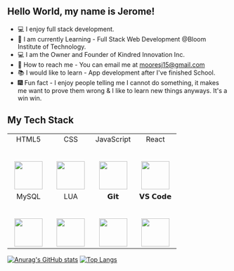 ## Hello World, my name is Jerome!

- :computer: I enjoy full stack development.
- :school: I am currently Learning -  Full Stack Web Development @Bloom Institute of Technology.
- :computer: I am the Owner and Founder of Kindred Innovation Inc.
- :e-mail: How to reach me - You can email me at mooresj15@gmail.com
- :books: I would like to learn - App development after I've finished School.
- :fireworks: Fun fact - I enjoy people telling me I cannot do something, it makes me want to prove them wrong & I like to learn new things anyways. It's a win win.

## My Tech Stack

<table>
  <tbody>
    <tr valign="top">
      <td width="25%" align="center">
        <span>HTML5</span><br><br><br>
        <img height="64px" src="https://cdn.svgporn.com/logos/html-5.svg">
      </td>
      <td width="25%" align="center">
        <span>CSS</span><br><br><br>
        <img height="64px" src="https://cdn.svgporn.com/logos/css-3.svg">
      </td>
      <td width="25%" align="center">
        <span>JavaScript</span><br><br><br>
        <img height="64px" src="https://cdn.svgporn.com/logos/javascript.svg">
      </td>
      <td width="25%" align="center">
        <span>React</span><br><br><br>
        <img height="64px" src="https://cdn.svgporn.com/logos/create-react-app.svg">
      </td>
    </tr>
    <tr valign="top">
      <td width="25%" align="center">
        <span>MySQL</span><br><br><br>
        <img height="64px" src="https://cdn.svgporn.com/logos/mysql-icon.svg">
      </td>
      <td width="25%" align="center">
        <span>LUA</span><br><br><br>
        <img height="64px" src="https://cdn.svgporn.com/logos/lua.svg">
      </td>
      <td width="25%" align="center">
        <span>𝗚𝗶𝘁</span><br><br><br>
        <img height="64px" src="https://cdn.svgporn.com/logos/git-icon.svg">
      </td>
      <td width="25%" align="center">
        <span>𝗩𝗦 𝗖𝗼𝗱𝗲</span><br><br><br>
        <img height="64px" src="https://cdn.svgporn.com/logos/visual-studio-code.svg">
      </td>
    </tr>
  </tbody>
</table>


[![Anurag's GitHub stats](https://github-readme-stats.vercel.app/api?username=JeromeMoores&count_private=true)](https://github.com/JeromeMoores/github-readme-stats)
[![Top Langs](https://github-readme-stats.vercel.app/api/top-langs/?username=JeromeMoores)](https://github.com/JeromeMoores/github-readme-stats)
